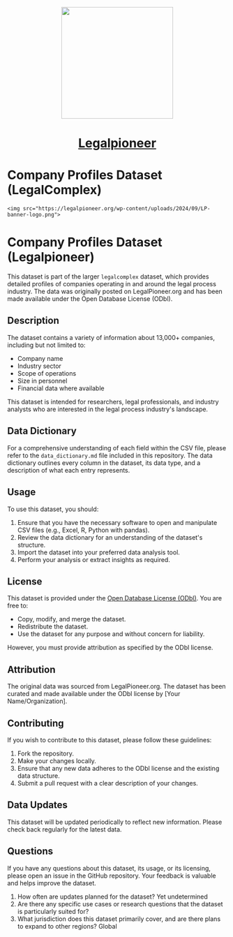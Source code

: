 <p align="center">
  <a href="https://www.legalpioneer.org">
    <img src="https://legalpioneer.org/wp-content/uploads/2021/06/LP-Banner.jpg" height="256">
  </a>
  <h1 align="center">
    <a href="https://www.legalpioneer.org">Legalpioneer</a>
  </h1>
</p>

# Company Profiles Dataset (LegalComplex)
    <img src="https://legalpioneer.org/wp-content/uploads/2024/09/LP-banner-logo.png">
  </a>
</p>

# Company Profiles Dataset (Legalpioneer)

This dataset is part of the larger `legalcomplex` dataset, which provides detailed profiles of companies operating in and around the legal process industry. The data was originally posted on LegalPioneer.org and has been made available under the Open Database License (ODbl).

## Description

The dataset contains a variety of information about 13,000+ companies, including but not limited to:

- Company name
- Industry sector
- Scope of operations
- Size in personnel
- Financial data where available

This dataset is intended for researchers, legal professionals, and industry analysts who are interested in the legal process industry's landscape.

## Data Dictionary

For a comprehensive understanding of each field within the CSV file, please refer to the `data_dictionary.md` file included in this repository. The data dictionary outlines every column in the dataset, its data type, and a description of what each entry represents.

## Usage

To use this dataset, you should:

1. Ensure that you have the necessary software to open and manipulate CSV files (e.g., Excel, R, Python with pandas).
2. Review the data dictionary for an understanding of the dataset's structure.
3. Import the dataset into your preferred data analysis tool.
4. Perform your analysis or extract insights as required.

## License

This dataset is provided under the [Open Database License (ODbl)](https://opendatacommons.org/licenses/odbl/1.0/). You are free to:

- Copy, modify, and merge the dataset.
- Redistribute the dataset.
- Use the dataset for any purpose and without concern for liability.

However, you must provide attribution as specified by the ODbl license.

## Attribution

The original data was sourced from LegalPioneer.org. The dataset has been curated and made available under the ODbl license by [Your Name/Organization].

## Contributing

If you wish to contribute to this dataset, please follow these guidelines:

1. Fork the repository.
2. Make your changes locally.
3. Ensure that any new data adheres to the ODbl license and the existing data structure.
4. Submit a pull request with a clear description of your changes.

## Data Updates

This dataset will be updated periodically to reflect new information. Please check back regularly for the latest data.

## Questions

If you have any questions about this dataset, its usage, or its licensing, please open an issue in the GitHub repository. Your feedback is valuable and helps improve the dataset.

1. How often are updates planned for the dataset? Yet undetermined
2. Are there any specific use cases or research questions that the dataset is particularly suited for? 
3. What jurisdiction does this dataset primarily cover, and are there plans to expand to other regions? Global
